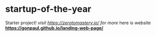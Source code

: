 # startup-of-the-year
Starter project!
*visit https://zerotomastery.io/ for more*
here is website **https://gonpaul.github.io/landing-web-page/**
